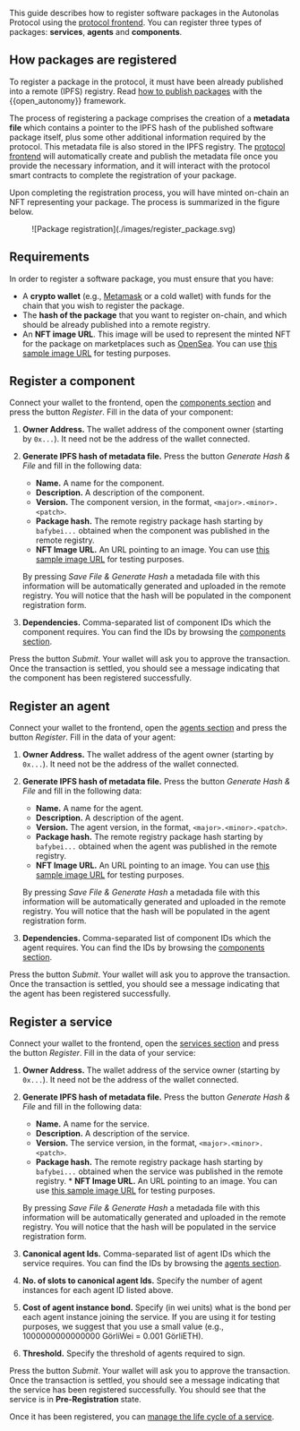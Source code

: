 This guide describes how to register software packages in the Autonolas Protocol using the [protocol frontend](https://protocol.autonolas.network/). You can register three types of packages: **services**, **agents** and **components**.

## How packages are registered

To register a package in the protocol, it must have been already published into a remote (IPFS) registry. Read [how to publish packages](https://docs.autonolas.network/open-autonomy/guides/publish_fetch_packages/) with the {{open_autonomy}} framework.

The process of registering a package comprises the creation of a **metadata file** which contains a pointer to the IPFS hash of the published software package itself, plus some other additional information required by the protocol. This metadata file is also stored in the IPFS registry. The [protocol frontend](https://protocol.autonolas.network/) will automatically create and publish the metadata file once you provide the necessary information, and it will interact with the protocol smart contracts to complete the registration of your package.

Upon completing the registration process, you will have minted on-chain an NFT representing your package. The process is summarized in the figure below.

<figure markdown>
![Package registration](./images/register_package.svg)
</figure>

## Requirements

In order to register a software package, you must ensure that you have:

* A **crypto wallet** (e.g., [Metamask](https://metamask.io/) or a cold wallet) with funds for the chain that you wish to register the package.
* The **hash of the package** that you want to register on-chain, and which should be already published into a remote registry.
* An **NFT image URL**. This image will be used to represent the minted NFT for the package on marketplaces such as [OpenSea](https://opensea.io/). You can use [this sample image URL](https://gateway.autonolas.tech/ipfs/Qmbh9SQLbNRawh9Km3PMEDSxo77k1wib8fYZUdZkhPBiev) for testing purposes.

## Register a component

Connect your wallet to the frontend, open the [components section](https://protocol.autonolas.network/components) and press the button _Register_. Fill in the data of your component:

  1. **Owner Address.** The wallet address of the component owner (starting by `0x...`). It need not be the address of the wallet connected.

  2. **Generate IPFS hash of metadata file.** Press the button _Generate Hash & File_ and fill in the following data:

      * **Name.** A name for the component.
      * **Description.** A description of the component.
      * **Version.** The component version, in the format, `<major>.<minor>.<patch>`.
      * **Package hash.** The remote registry package hash starting by `bafybei...` obtained when the component was published in the remote registry.
      * **NFT Image URL.** An URL pointing to an image. You can use [this sample image URL](https://gateway.autonolas.tech/ipfs/Qmbh9SQLbNRawh9Km3PMEDSxo77k1wib8fYZUdZkhPBiev) for testing purposes.

      By pressing _Save File & Generate Hash_ a metadada file with this information will be automatically generated and uploaded in the remote registry. You will notice that the hash will be populated in the component registration form.

  3. **Dependencies.** Comma-separated list of component IDs which the component requires. You can find the IDs by browsing the [components section](https://protocol.autonolas.network/components).

Press the button _Submit_. Your wallet will ask you to approve the transaction. Once the transaction is settled, you should see a message indicating that the component has been registered successfully.

## Register an agent

Connect your wallet to the frontend, open the [agents section](https://protocol.autonolas.network/agents) and press the button _Register_. Fill in the data of your agent:

  1. **Owner Address.** The wallet address of the agent owner (starting by `0x...`). It need not be the address of the wallet connected.

  2. **Generate IPFS hash of metadata file.** Press the button _Generate Hash & File_ and fill in the following data:

      * **Name.** A name for the agent.
      * **Description.** A description of the agent.
      * **Version.** The agent version, in the format, `<major>.<minor>.<patch>`.
      * **Package hash.** The remote registry package hash starting by `bafybei...` obtained when the agent was published in the remote registry.
      * **NFT Image URL.** An URL pointing to an image. You can use [this sample image URL](https://gateway.autonolas.tech/ipfs/Qmbh9SQLbNRawh9Km3PMEDSxo77k1wib8fYZUdZkhPBiev) for testing purposes.

      By pressing _Save File & Generate Hash_ a metadada file with this information will be automatically generated and uploaded in the remote registry. You will notice that the hash will be populated in the agent registration form.

  3. **Dependencies.** Comma-separated list of component IDs which the agent requires. You can find the IDs by browsing the [components section](https://protocol.autonolas.network/components).

Press the button _Submit_. Your wallet will ask you to approve the transaction. Once the transaction is settled, you should see a message indicating that the agent has been registered successfully.

## Register a service

Connect your wallet to the frontend, open the [services section](https://protocol.autonolas.network/services) and press the button _Register_. Fill in the data of your service:

  1. **Owner Address.** The wallet address of the service owner (starting by `0x...`). It need not be the address of the wallet connected.

  2. **Generate IPFS hash of metadata file.** Press the button _Generate Hash & File_ and fill in the following data:

      * **Name.** A name for the service.
      * **Description.** A description of the service.
      * **Version.** The service version, in the format, `<major>.<minor>.<patch>`.
      * **Package hash.** The remote registry package hash starting by `bafybei...` obtained when the service was published in the remote registry.      * **NFT Image URL.** An URL pointing to an image. You can use [this sample image URL](https://gateway.autonolas.tech/ipfs/Qmbh9SQLbNRawh9Km3PMEDSxo77k1wib8fYZUdZkhPBiev) for testing purposes.

      By pressing _Save File & Generate Hash_ a metadada file with this information will be automatically generated and uploaded in the remote registry. You will notice that the hash will be populated in the service registration form.

  3. **Canonical agent Ids.** Comma-separated list of agent IDs which the service requires. You can find the IDs by browsing the [agents section](https://protocol.autonolas.network/agents).

  4. **No. of slots to canonical agent Ids.** Specify the number of agent instances for each agent ID listed above.

  5. **Cost of agent instance bond.** Specify (in wei units) what is the bond per each agent instance  joining the service. If you are using it for testing purposes, we suggest that you use a small value (e.g., 1000000000000000 GörliWei = 0.001 GörliETH).

  6. **Threshold.** Specify the threshold of agents required to sign.

Press the button _Submit_. Your  wallet will ask you to approve the transaction. Once the transaction is settled, you should see a message indicating that the service has been registered successfully. You should see that the service is in **Pre-Registration** state.

Once it has been registered, you can [manage the life cycle of a service](./life_cycle_of_a_service.md).
